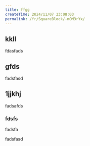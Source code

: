 ```yaml
---
title: ffgg
createTime: 2024/11/07 23:08:03
permalink: /fr/SquareBlock/-mOM3rYx/
---
```


## kkll
fdasfads

## gfds
fadsfasd

## 1jjkhj
fadsafds

### fdsfs 
fadsfa


fadsfasd